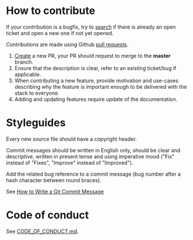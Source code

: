 # How to contribute

If your contribution is a bugfix, try to [search](https://github.com/spxbhuhb/z2-schematic/issues)
if there is already an open ticket and open a new one if not yet opened.

Contributions are made using Github [pull requests](https://help.github.com/en/articles/about-pull-requests).

1. [Create](https://github.com/spxbhuhb/z2-schematic/compare) a new PR, your PR should request to merge to the **master** branch.
2. Ensure that the description is clear, refer to an existing ticket/bug if applicable.
3. When contributing a new feature, provide motivation and use-cases describing why
   the feature is important enough to be delivered with the stack to everyone.
4. Adding and updating features require update of the documentation.

# Styleguides

Every new source file should have a copyright header.

Commit messages should be written in English only, should be clear and descriptive,
written in present tense and using imperative mood ("Fix" instead of "Fixes", "Improve" instead of "Improved").

Add the related bug reference to a commit message (bug number after a hash character between round braces).

See [How to Write a Git Commit Message](https://chris.beams.io/posts/git-commit/)

# Code of conduct

See [CODE_OF_CONDUCT.md](CODE_OF_CONDUCT.md).
